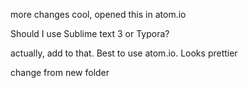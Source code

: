 more changes cool, opened this in atom.io

Should I use Sublime text 3 or Typora?

actually, add to that. Best to use atom.io. Looks prettier

change from new folder